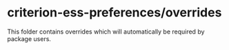# criterion-ess-preferences/overrides

This folder contains overrides which will automatically be required by package users.
